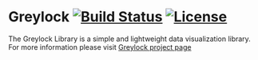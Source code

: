 # Greylock [![Build Status](https://api.travis-ci.org/Datamart/Greylock.svg?branch=master)](http://travis-ci.org/Datamart/Greylock) [![License](http://img.shields.io/:license-apache-blue.svg)](http://www.apache.org/licenses/LICENSE-2.0.html)
The Greylock Library is a simple and lightweight data visualization library.<br>
For more information please visit [Greylock project page](http://datamart.github.io/Greylock)
